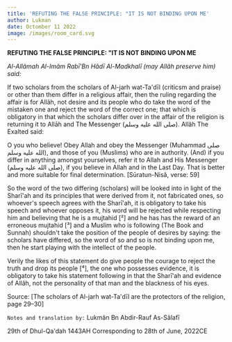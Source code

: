```yaml
---
title: 'REFUTING THE FALSE PRINCIPLE: "IT IS NOT BINDING UPON ME'
author: Lukman
date: Octomber 11 2022
image: /images/room_card.svg
---
```

**REFUTING THE FALSE PRINCIPLE: "IT IS NOT BINDING UPON ME**

*Al-Allãmah Al-Imãm Rabī'Bn Hãdī Al-Madkhalī (may Allãh preserve him) said:*

If two scholars from the scholars of Al-jarh wat-Ta'dīl (criticsm and praise) or other than them differ in a religious affair, then the ruling regarding the affair is for Allãh, not desire and its people who do take the word of the mistaken one and reject the word of the correct one; that which is obligatory in that which the scholars differ over in the affair of the religion is returning it to Allāh and The Messenger (صلى الله عليه وسلم). Allãh The Exalted said:

O you who believe! Obey Allah and obey the Messenger (Muhammad صلى الله عليه وسلم), and those of you (Muslims) who are in authority. (And) if you differ in anything amongst yourselves, refer it to Allah and His Messenger (صلى الله عليه وسلم), if you believe in Allah and in the Last Day. That is better and more suitable for final determination.
\[Sūratun-Nisã, verse: 59]

So the word of the two differing (scholars) will be looked into in light of the Sharī'ah and its principles that were derived from it, not fabricated ones, so whoever's speech agrees with the Sharī'ah, it is obligatory to take his speech and whoever opposes it, his word will be rejected while respecting him and believing that he is a mujtahid \[²] and he has has the reward of an erroneous mujtahid \[³] and a Muslim who is following (The Book and Sunnah) shouldn't take the position of the people of desires by saying: the scholars have differed, so the word of so and so is not binding upon me, then he start playing with the intellect of the people.

Verily the likes of this statement do give people the courage to reject the truth and drop its people \[⁴], the one who possesses evidence, it is obligatory to take his statement following in that the Sharī'ah and evidence of Allãh, not the personality of that man and the blackness of his eyes.

Source: \[The scholars of Al-jarh wat-Ta'dīl are the protectors of the religion, page 29–30]

`Notes and translation by:`
Lukmãn Bn Abdir-Rauf As-Sãlafī

29th of Dhul-Qa'dah 1443AH
Corresponding to 28th of June, 2022CE